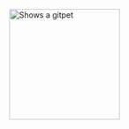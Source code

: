 
<picture>
  <source media="(prefers-color-scheme: dark)" srcset="https://gitpets.fly.dev/api?username=hweei&petname=James&theme=dark&species=wolf">
  <source media="(prefers-color-scheme: light)" srcset="https://gitpets.fly.dev/api?username=hweei&petname=James&theme=light&species=wolf">
  <img alt="Shows a gitpet" src="https://gitpets.fly.dev/api?username=hweei&petname=James&theme=dark&species=wolf" width="200px">
</picture>
